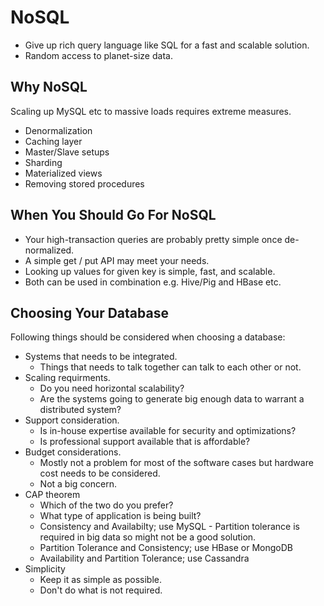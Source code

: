 # NoSQL

- Give up rich query language like SQL for a fast and scalable solution.
- Random access to planet-size data.

## Why NoSQL

Scaling up MySQL etc to massive loads requires extreme measures.

- Denormalization
- Caching layer
- Master/Slave setups
- Sharding
- Materialized views
- Removing stored procedures

## When You Should Go For NoSQL

- Your high-transaction queries are probably pretty simple once de-normalized.
- A simple get / put API may meet your needs.
- Looking up values for given key is simple, fast, and scalable.
- Both can be used in combination e.g. Hive/Pig and HBase etc.

## Choosing Your Database

Following things should be considered when choosing a database:

- Systems that needs to be integrated.
  - Things that needs to talk together can talk to each other or not.
- Scaling requirments.
  - Do you need horizontal scalability?
  - Are the systems going to generate big enough data to warrant a distributed system?
- Support consideration.
  - Is in-house expertise available for security and optimizations?
  - Is professional support available that is affordable?
- Budget considerations.
  - Mostly not a problem for most of the software cases but hardware cost needs to be considered.
  - Not a big concern.
- CAP theorem
  - Which of the two do you prefer?
  - What type of application is being built?
  - Consistency and Availabilty; use MySQL - Partition tolerance is required in big data so might not be a good solution.
  - Partition Tolerance and Consistency; use HBase or MongoDB
  - Availability and Partition Tolerance; use Cassandra
- Simplicity
  - Keep it as simple as possible.
  - Don't do what is not required.
